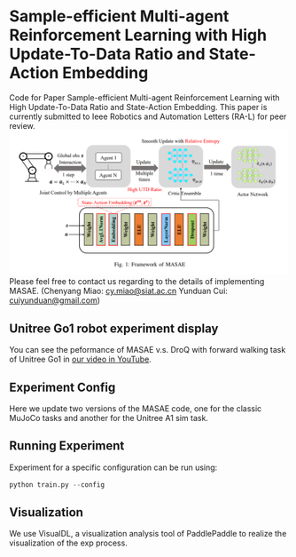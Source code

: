 # Sample-efficient Multi-agent Reinforcement Learning with High Update-To-Data Ratio and State-Action Embedding
Code for Paper Sample-efficient Multi-agent Reinforcement Learning with High Update-To-Data Ratio and State-Action Embedding.
This paper is currently submitted to Ieee Robotics and Automation Letters (RA-L) for peer review.
![Alt text](alg_framework.png)
Please feel free to contact us regarding to the details of implementing MASAE. (Chenyang Miao: cy.miao@siat.ac.cn Yunduan Cui: cuiyunduan@gmail.com)

## Unitree Go1 robot experiment display
You can see the peformance of MASAE v.s. DroQ with forward walking task of Unitree Go1 in [our video in YouTube](https://www.youtube.com/watch?v=zNFyHsxLUg0). 

## Experiment Config
Here we update two versions of the MASAE code, one for the classic MuJoCo tasks and another for the Unitree A1 sim task.

## Running Experiment
Experiment for a specific configuration can be run using:
``` python
python train.py --config
```

## Visualization
We use VisualDL, a visualization analysis tool of PaddlePaddle to realize the visualization of the exp process. 
